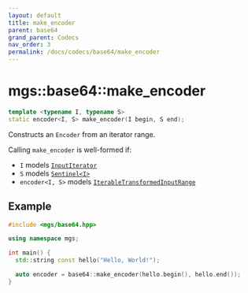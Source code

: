 ```yaml
---
layout: default
title: make_encoder
parent: base64
grand_parent: Codecs
nav_order: 3
permalink: /docs/codecs/base64/make_encoder
---
```


# mgs::base64::make_encoder

```cpp
template <typename I, typename S>
static encoder<I, S> make_encoder(I begin, S end);
```

Constructs an `Encoder` from an iterator range.

Calling `make_encoder` is well-formed if:

* `I` models [`InputIterator`]()
* `S` models [`Sentinel<I>`]()
* `encoder<I, S>` models [`IterableTransformedInputRange`]()

## Example

```cpp
#include <mgs/base64.hpp>

using namespace mgs;

int main() {
  std::string const hello("Hello, World!");

  auto encoder = base64::make_encoder(hello.begin(), hello.end());
}
```
